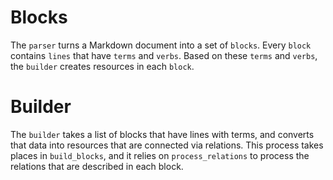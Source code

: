 # Blocks

The `parser` turns a Markdown document into a set of `blocks`.
Every `block` contains `lines` that have `terms` and `verbs`.
Based on these `terms` and `verbs`, the `builder` creates resources in each `block`.

# Builder

The `builder` takes a list of blocks that have lines with terms, and converts that data into
resources that are connected via relations. This process takes places in `build_blocks`, and it
relies on `process_relations` to process the relations that are described in each block.
